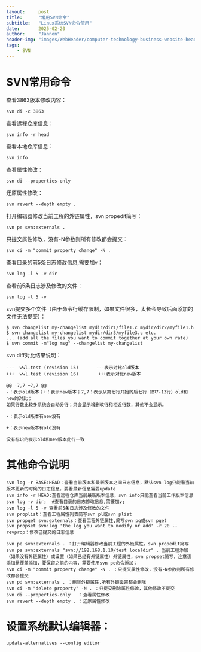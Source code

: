 ```yaml
---
layout:     post
title:      "常用SVN命令"
subtitle:   "Linux系统SVN命令使用"
date:       2025-02-20
author:     "Jannon"
header-img: "images/WebHeader/computer-technology-business-website-header.jpg"
tags:
    - SVN
---
```


# **SVN常用命令**

查看3863版本修改内容：

```
svn di -c 3863
```

查看远程仓库信息：

```
svn info -r head
```

查看本地仓库信息：

```
svn info
```

查看属性修改：

```
svn di --properties-only
```

还原属性修改：

```
svn revert --depth empty .
```

打开编辑器修改当前工程的外链属性，svn propedit简写：

```
svn pe svn:externals .
```

只提交属性修改，没有-N参数则所有修改都会提交：

```
svn ci -m "commit property change" -N .
```

查看目录的前5条日志修改信息,需要加v：

```
svn log -l 5 -v dir
```

查看前5条日志涉及修改的文件：

```
svn log -l 5 -v
```

svn提交多个文件（由于命令行缓存限制，如果文件很多，太长会导致后面添加的文件无法提交）：

```
$ svn changelist my-changelist mydir/dir1/file1.c mydir/dir2/myfile1.h
$ svn changelist my-changelist mydir/dir3/myfile3.c etc.
... (add all the files you want to commit together at your own rate)
$ svn commit -m"log msg" --changelist my-changelist
```

svn diff对比结果说明：

```
---  wwl.test (revision 15)　　　　---表示对比old版本 　　　　
+++  wwl.test (revision 16)　　    +++表示对比new版本

@@ -7,7 +7,7 @@　　　　　　　　
-：表示old版本；+：表示new版本；7,7：表示从第七行开始的后七行（即7-13行）old和new的对比；
如果行数比较多系统会自动分行；只会显示增删改行和相近行数，其他不会显示。

-：表示old版本有new没有

+：表示new版本有old没有

没有标识的表示old和new版本此行一致
```

# 其他命令说明

```
svn log -r BASE:HEAD：查看当前版本和最新版本之间日志信息，默认svn log只能看当前版本更新的时候的日志信息，要看最新信息需要update
svn info -r HEAD:查看远程仓库当前最新版本信息，svn info只能查看当前工作版本信息
svn log -v dir;  #查看目录的日志修改信息,需要加v;
svn log -l 5 -v 查看前5条日志涉及修改的文件
svn proplist：查看工程属性列表简写svn pl或svn plist
svn propget svn:externals：查看工程外链属性,简写svn pg或svn pget
svn propset svn:log 'the log you want to modify or add' -r 20 --revprop：修改已提交的日志信息

svn pe svn:externals . ：打开编辑器修改当前工程的外链属性，svn propedit简写
svn ps svn:externals "svn://192.168.1.10/test localdir" . 当前工程添加（如果没有外链属性）或设置（如果已经有外链属性）外链属性，svn propset简写，注意该添加是覆盖添加，要保留之前的内容，需要使用svn pe命令添加；
svn ci -m "commit property change" -N . ：只提交属性修改，没有-N参数则所有修改都会提交
svn pd svn:externals . ：删除外链属性,所有外链设置都会删除
svn ci -m "delete property" -N . ：只提交删除属性修改，其他修改不提交
svn di --properties-only   ：查看属性修改
svn revert --depth empty . ：还原属性修改
```

# 设置系统默认编辑器：

```
update-alternatives --config editor
```

